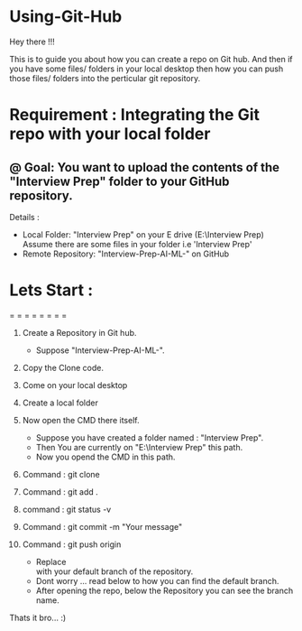 # Using-Git-Hub


Hey there !!!

This is to guide you about how you can create a repo on Git hub. 
And then if you have some files/ folders in your local desktop then how you can push those files/ folders into the perticular git repository. 

# Requirement : Integrating the Git repo with your local folder 
@ Goal: You want to upload the contents of the "Interview Prep" folder to your GitHub repository.
-----------------------------------------------------------------
Details : 
* Local Folder: "Interview Prep" on your E drive (E:\Interview Prep)    Assume there are some files in your folder i.e 'Interview Prep'
* Remote Repository: "Interview-Prep-AI-ML-" on GitHub




# Lets Start : 
= = = = = = = = 

1. Create a Repository in Git hub.
   - Suppose "Interview-Prep-AI-ML-".
  
2. Copy the Clone code.

3. Come on your local desktop

4. Create a local folder

5. Now open the CMD there itself.
   - Suppose you have created a folder named : "Interview Prep".
   - Then You are currently on "E:\Interview Prep" this path.
   - Now you opend the CMD in this path.
  
6. Command : git clone <clone code>

7. Command : git add .

8. command : git status -v

9. Command : git commit -m "Your message"

10. Command : git push origin <main>
    - Replace <main> with your default branch of the repository.
    - Dont worry ... read below to how you can find the default branch.
    - After opening the repo, below the Repository you can see the branch name.
   

Thats it bro... :)

 

